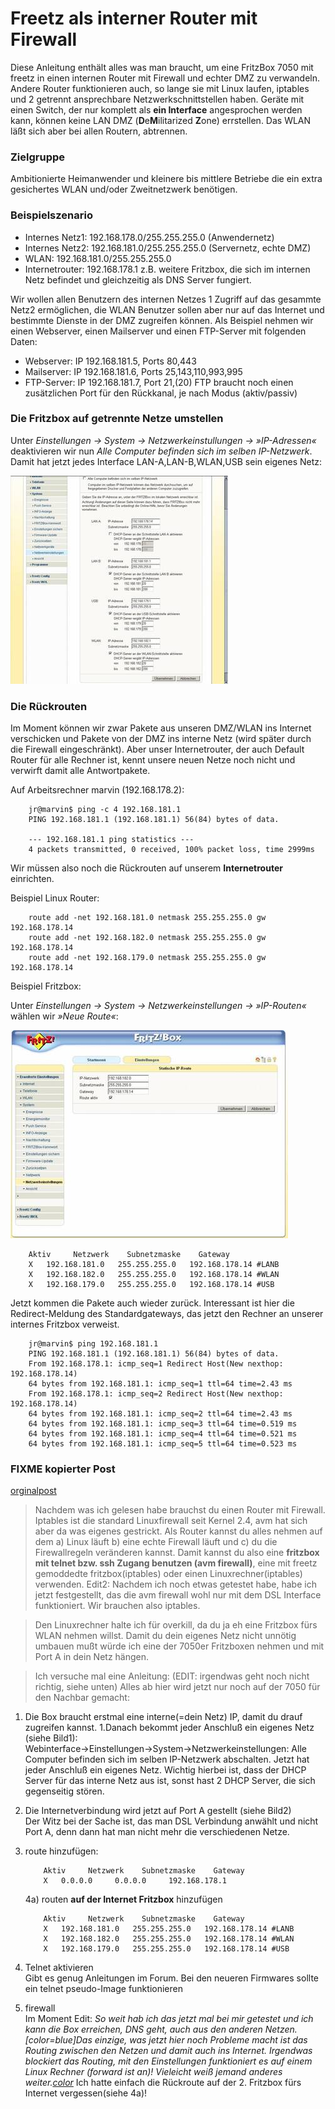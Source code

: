 # Freetz als interner Router mit Firewall

Diese Anleitung enthält alles was man braucht, um eine FritzBox 7050 mit
freetz in einen internen Router mit Firewall und echter DMZ zu
verwandeln.
Andere Router funktionieren auch, so lange sie mit Linux laufen,
iptables und 2 getrennt ansprechbare Netzwerkschnittstellen haben.
Geräte mit einen Switch, der nur komplett als **ein Interface**
angesprochen werden kann, können keine LAN DMZ (**D**e**M**ilitarized
**Z**one) errstellen. Das WLAN läßt sich aber bei allen Routern,
abtrennen.

### Zielgruppe

Ambitionierte Heimanwender und kleinere bis mittlere Betriebe die ein
extra gesichertes WLAN und/oder Zweitnetzwerk benötigen.

### Beispielszenario

-   Internes Netz1: 192.168.178.0/255.255.255.0 (Anwendernetz)
-   Internes Netz2: 192.168.181.0/255.255.255.0 (Servernetz, echte DMZ)
-   WLAN: 192.168.181.0/255.255.255.0
-   Internetrouter: 192.168.178.1 z.B. weitere Fritzbox, die sich im
    internen Netz befindet und gleichzeitig als DNS Server fungiert.

Wir wollen allen Benutzern des internen Netzes 1 Zugriff auf das
gesammte Netz2 ermöglichen, die WLAN Benutzer sollen aber nur auf das
Internet und bestimmte Dienste in der DMZ zugreifen können. Als Beispiel
nehmen wir einen Webserver, einen Mailserver und einen FTP-Server mit
folgenden Daten:

-   Webserver: IP 192.168.181.5, Ports 80,443
-   Mailserver: IP 192.168.181.6, Ports 25,143,110,993,995
-   FTP-Server: IP 192.168.181.7, Port 21,(20) FTP braucht noch einen
    zusätzlichen Port für den Rückkanal, je nach Modus (aktiv/passiv)

### Die Fritzbox auf getrennte Netze umstellen

Unter *Einstellungen → System → Netzwerkeinstullungen → »IP-Adressen«*
deaktivieren wir nun *Alle Computer befinden sich im selben
IP-Netzwerk*. Damit hat jetzt jedes Interface LAN-A,LAN-B,WLAN,USB sein
eigenes Netz:

[![Einstellungen für separate Netzwerke (Fritz!Box 7050)](../../screenshots/48_md.jpg)](../../screenshots/48.jpg)

### Die Rückrouten

Im Moment können wir zwar Pakete aus unseren DMZ/WLAN ins Internet
verschicken und Pakete von der DMZ ins interne Netz (wird später durch
die Firewall eingeschränkt). Aber unser Internetrouter, der auch Default
Router für alle Rechner ist, kennt unsere neuen Netze noch nicht und
verwirft damit alle Antwortpakete.

Auf Arbeitsrechner marvin (192.168.178.2):

```
    jr@marvin$ ping -c 4 192.168.181.1
    PING 192.168.181.1 (192.168.181.1) 56(84) bytes of data.

    --- 192.168.181.1 ping statistics ---
    4 packets transmitted, 0 received, 100% packet loss, time 2999ms
```

Wir müssen also noch die Rückrouten auf unserem **Internetrouter**
einrichten.

Beispiel Linux Router:

```
    route add -net 192.168.181.0 netmask 255.255.255.0 gw 192.168.178.14
    route add -net 192.168.182.0 netmask 255.255.255.0 gw 192.168.178.14
    route add -net 192.168.179.0 netmask 255.255.255.0 gw 192.168.178.14
```

Beispiel Fritzbox:

Unter *Einstellungen → System → Netzwerkeinstellungen → »IP-Routen«*
wählen wir *»Neue Route«*:

[![Fritzbox: Route hinzufügen](../../screenshots/49_md.jpg)](../../screenshots/49.jpg)

```
	Aktiv     Netzwerk    Subnetzmaske    Gateway
	X   192.168.181.0   255.255.255.0   192.168.178.14 #LANB
	X   192.168.182.0   255.255.255.0   192.168.178.14 #WLAN
	X   192.168.179.0   255.255.255.0   192.168.178.14 #USB
```

Jetzt kommen die Pakete auch wieder zurück. Interessant ist hier die
Redirect-Meldung des Standardgateways, das jetzt den Rechner an unserer
internes Fritzbox verweist.

```
    jr@marvin$ ping 192.168.181.1
    PING 192.168.181.1 (192.168.181.1) 56(84) bytes of data.
    From 192.168.178.1: icmp_seq=1 Redirect Host(New nexthop: 192.168.178.14)
    64 bytes from 192.168.181.1: icmp_seq=1 ttl=64 time=2.43 ms
    From 192.168.178.1: icmp_seq=2 Redirect Host(New nexthop: 192.168.178.14)
    64 bytes from 192.168.181.1: icmp_seq=2 ttl=64 time=2.43 ms
    64 bytes from 192.168.181.1: icmp_seq=3 ttl=64 time=0.519 ms
    64 bytes from 192.168.181.1: icmp_seq=4 ttl=64 time=0.521 ms
    64 bytes from 192.168.181.1: icmp_seq=5 ttl=64 time=0.523 ms
```

### FIXME kopierter Post

[orginalpost](http://www.ip-phone-forum.de/showpost.php?p=1096655&postcount=22)

> Nachdem was ich gelesen habe brauchst du einen Router mit Firewall.
> Iptables ist die standard Linuxfirewall seit Kernel 2.4, avm hat sich
> aber da was eigenes gestrickt. Als Router kannst du alles nehmen auf
> dem a) Linux läuft b) eine echte Firewall läuft und c) du die
> Firewallregeln veränderen kannst. Damit kannst du also eine **fritzbox
> mit telnet bzw. ssh Zugang benutzen (avm firewall)**, eine mit freetz
> gemoddedte fritzbox(iptables) oder einen Linuxrechner(iptables)
> verwenden. Edit2: Nachdem ich noch etwas getestet habe, habe ich jetzt
> festgestellt, das die avm firewall wohl nur mit dem DSL Interface
> funktioniert. Wir brauchen also iptables.

> Den Linuxrechner halte ich für overkill, da du ja eh eine Fritzbox
> fürs WLAN nehmen willst. Damit du dein eigenes Netz nicht unnötig
> umbauen mußt würde ich eine der 7050er Fritzboxen nehmen und mit Port
> A in dein Netz hängen.

> Ich versuche mal eine Anleitung: (EDIT: irgendwas geht noch nicht
> richtig, siehe unten) Alles ab hier wird jetzt nur noch auf der 7050
> für den Nachbar gemacht:

1.  Die Box braucht erstmal eine interne(=dein Netz) IP, damit du drauf
    zugreifen kannst. 1.Danach bekommt jeder Anschluß ein eigenes Netz
    (siehe Bild1):\
    Webinterface→Einstellungen→System→Netzwerkeinstellungen: Alle
    Computer befinden sich im selben IP-Netzwerk abschalten. Jetzt hat
    jeder Anschluß ein eigenes Netz.
    Wichtig hierbei ist, dass der DHCP Server für das interne Netz aus
    ist, sonst hast 2 DHCP Server, die sich gegenseitig stören.
2.  Die Internetverbindung wird jetzt auf Port A gestellt (siehe Bild2)\
    Der Witz bei der Sache ist, das man DSL Verbindung anwählt und nicht
    Port A, denn dann hat man nicht mehr die verschiedenen Netze.
3.  route hinzufügen:

    ```
		Aktiv     Netzwerk    Subnetzmaske    Gateway
		X   0.0.0.0     0.0.0.0     192.168.178.1
	```

	4a) routen **auf der Internet Fritzbox** hinzufügen

	```
		Aktiv     Netzwerk    Subnetzmaske    Gateway
		X   192.168.181.0   255.255.255.0   192.168.178.14 #LANB
		X   192.168.182.0   255.255.255.0   192.168.178.14 #WLAN
		X   192.168.179.0   255.255.255.0   192.168.178.14 #USB
    ```

4.  Telnet aktivieren\
    Gibt es genug Anleitungen im Forum. Bei den neueren Firmwares sollte
    ein telnet pseudo-Image funktionieren
5.  firewall\
    Im Moment Edit: *So weit hab ich das jetzt mal bei mir getestet und
    ich kann die Box erreichen, DNS geht, auch aus den anderen Netzen.
    \[color=blue\]Das einzige, was jetzt hier noch Probleme macht ist
    das Routing zwischen den Netzen und damit auch ins Internet.
    Irgendwas blockiert das Routing, mit den Einstellungen funktioniert
    es auf einem Linux Rechner (forward ist an)! Vieleicht weiß jemand
    anderes weiter.[color](/color)* Ich hatte einfach die Rückroute auf
    der 2. Fritzbox fürs Internet vergessen(siehe 4a)!


